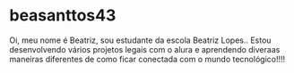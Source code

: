 # beasanttos43
Oi, meu nome é Beatriz, sou estudante da escola Beatriz Lopes..
Estou desenvolvendo vários projetos legais com o alura e aprendendo diveraas 
maneiras diferentes de como ficar conectada com o mundo tecnológico!!!!

